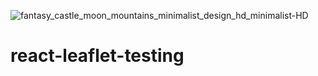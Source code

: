 ![fantasy_castle_moon_mountains_minimalist_design_hd_minimalist-HD](https://user-images.githubusercontent.com/62048169/152687743-a8b96ddb-60a7-4e4f-a8f6-db6918d2b2bd.jpg)
# react-leaflet-testing
